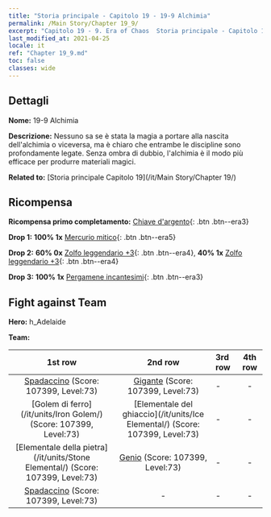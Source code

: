```yaml
---
title: "Storia principale - Capitolo 19 - 19-9 Alchimia"
permalink: /Main Story/Chapter 19_9/
excerpt: "Capitolo 19 - 9. Era of Chaos  Storia principale - Capitolo 19_9. 19-9 Alchimia"
last_modified_at: 2021-04-25
locale: it
ref: "Chapter 19_9.md"
toc: false
classes: wide
---
```


## Dettagli

 **Nome:** 19-9 Alchimia

 **Descrizione:** Nessuno sa se è stata la magia a portare alla nascita dell'alchimia o viceversa, ma è chiaro che entrambe le discipline sono profondamente legate. Senza ombra di dubbio, l'alchimia è il modo più efficace per produrre materiali magici.

 **Related to:** [Storia principale Capitolo 19](/it/Main Story/Chapter 19/)

## Ricompensa

 **Ricompensa primo completamento:** [Chiave d'argento](/ItemsIT/con_693/){: .btn .btn--era3}

 **Drop 1:** **100% 1x** [Mercurio mitico](/ItemsIT/mat_63/){: .btn .btn--era5}

 **Drop 2:** **60% 0x** [Zolfo leggendario +3](/ItemsIT/mat_57/){: .btn .btn--era4}, **40% 1x** [Zolfo leggendario +3](/ItemsIT/mat_57/){: .btn .btn--era4}

 **Drop 3:** **100% 1x** [Pergamene incantesimi](/ItemsIT/con_694/){: .btn .btn--era3}


## Fight against Team
 **Hero:** h_Adelaide

 **Team:**


  | 1st row | 2nd row | 3rd row | 4th row |
  |:----:|:----:|:----|:----:|
  | [Spadaccino](/it/units/Swordsman/) (Score: 107399, Level:73)  | [Gigante](/it/units/Giant/) (Score: 107399, Level:73)  | - | - |
  | [Golem di ferro](/it/units/Iron Golem/) (Score: 107399, Level:73)  | [Elementale del ghiaccio](/it/units/Ice Elemental/) (Score: 107399, Level:73)  | - | - |
  | [Elementale della pietra](/it/units/Stone Elemental/) (Score: 107399, Level:73)  | [Genio](/it/units/Genie/) (Score: 107399, Level:73)  | - | - |
  | [Spadaccino](/it/units/Swordsman/) (Score: 107399, Level:73)  | - | - | - |


